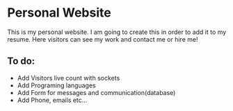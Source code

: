 # Personal Website

This is my personal website. I am going to create this in order to add it to my resume. Here visitors can see my work and contact me or hire me!

## To do:
* Add Visitors live count with sockets
* Add Programing languages
* Add Form for messages and communication(database)
* Add Phone, emails etc...
